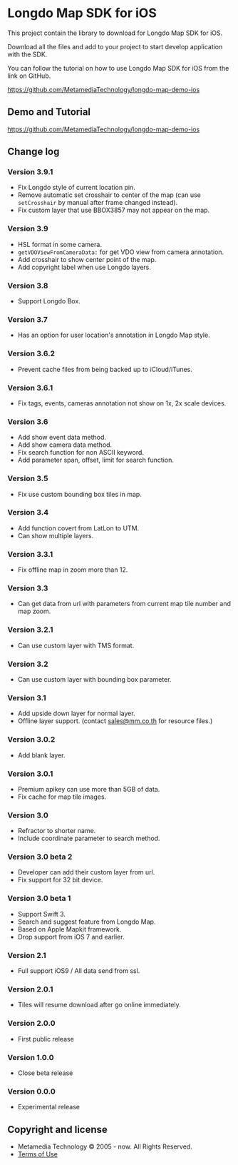 # Longdo Map SDK for iOS
This project contain the library to download for Longdo Map SDK for iOS.

Download all the files and add to your project to start develop application with the SDK.

You can follow the tutorial on how to use Longdo Map SDK for iOS from the link on GitHub.

https://github.com/MetamediaTechnology/longdo-map-demo-ios

## Demo and Tutorial
https://github.com/MetamediaTechnology/longdo-map-demo-ios

## Change log

### Version 3.9.1
* Fix Longdo style of current location pin.
* Remove automatic set crosshair to center of the map (can use `setCrosshair` by manual after frame changed instead).
* Fix custom layer that use BBOX3857 may not appear on the map.

### Version 3.9
* HSL format in some camera.
* `getVDOViewFromCameraData:` for get VDO view from camera annotation.
* Add crosshair to show center point of the map.
* Add copyright label when use Longdo layers.

### Version 3.8
* Support Longdo Box.

### Version 3.7
* Has an option for user location's annotation in Longdo Map style.

### Version 3.6.2
* Prevent cache files from being backed up to iCloud/iTunes.

### Version 3.6.1
* Fix tags, events, cameras annotation not show on 1x, 2x scale devices.

### Version 3.6
* Add show event data method.
* Add show camera data method.
* Fix search function for non ASCII keyword.
* Add parameter span, offset, limit for search function.

### Version 3.5
* Fix use custom bounding box tiles in map.

### Version 3.4
* Add function covert from LatLon to UTM.
* Can show multiple layers.

### Version 3.3.1
* Fix offline map in zoom more than 12.

### Version 3.3
* Can get data from url with parameters from current map tile number and map zoom.

### Version 3.2.1
* Can use custom layer with TMS format.

### Version 3.2
* Can use custom layer with bounding box parameter.

### Version 3.1
* Add upside down layer for normal layer.
* Offline layer support. (contact sales@mm.co.th for resource files.)

### Version 3.0.2
* Add blank layer.

### Version 3.0.1
* Premium apikey can use more than 5GB of data.
* Fix cache for map tile images.

### Version 3.0
* Refractor to shorter name.
* Include coordinate parameter to search method.

### Version 3.0 beta 2
* Developer can add their custom layer from url.
* Fix support for 32 bit device.

### Version 3.0 beta 1
* Support Swift 3.
* Search and suggest feature from Longdo Map.
* Based on Apple Mapkit framework.
* Drop support from iOS 7 and earlier.

### Version 2.1
* Full support iOS9 / All data send from ssl.

### Version 2.0.1
* Tiles will resume download after go online immediately.

### Version 2.0.0
* First public release

### Version 1.0.0
* Close beta release

### Version 0.0.0
* Experimental release

## Copyright and license
  * Metamedia Technology © 2005 - now. All Rights Reserved.
  * [Terms of Use](LICENSE.md)

